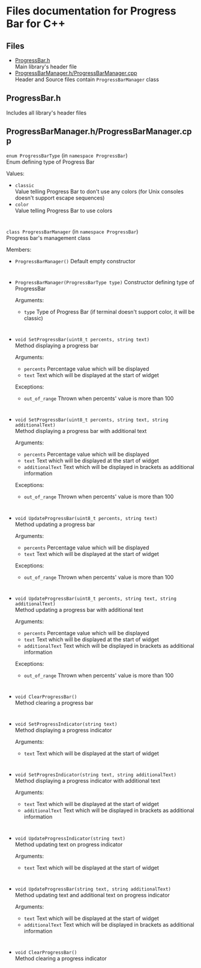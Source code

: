 # Files documentation for Progress Bar for C++

## Files
- [ProgressBar.h](#ProgressBarh)  
Main library's header file
- [ProgressBarManager.h/ProgressBarManager.cpp](#ProgressBarManagerhProgressBarManagercpp)  
Header and Source files contain `ProgressBarManager` class

## ProgressBar.h
Includes all library's header files

## ProgressBarManager.h/ProgressBarManager.cpp
`enum ProgressBarType` (in `namespace ProgressBar`)  
Enum defining type of Progress Bar

Values:
- `classic`  
   Value telling Progress Bar to don't use any colors (for Unix consoles doesn't support escape sequences)
- `color`  
   Value telling Progress Bar to use colors

#

`class ProgressBarManager` (in `namespace ProgressBar`)  
Progress bar's management class

Members:

- `ProgressBarManager()`
   Default empty constructor

#

- `ProgressBarManager(ProgressBarType type)`
   Constructor defining type of ProgressBar

   Arguments:
   - `type` Type of Progress Bar (if terminal doesn't support color, it will be classic)

#

- `void SetProgressBar(uint8_t percents, string text)`  
   Method displaying a progress bar

   Arguments:
   - `percents` Percentage value which will be displayed
   - `text` Text which will be displayed at the start of widget

   Exceptions:
   - `out_of_range` Thrown when percents' value is more than 100
#
- `void SetProgressBar(uint8_t percents, string text, string additionalText)`  
   Method displaying a progress bar with additional text

   Arguments:
   - `percents` Percentage value which will be displayed
   - `text` Text which will be displayed at the start of widget
   - `additionalText` Text which will be displayed in brackets as additional information

   Exceptions:
   - `out_of_range` Thrown when percents' value is more than 100
#
- `void UpdateProgressBar(uint8_t percents, string text)`  
   Method updating a progress bar

   Arguments:
   - `percents` Percentage value which will be displayed
   - `text` Text which will be displayed at the start of widget

   Exceptions:
   - `out_of_range` Thrown when percents' value is more than 100
#
- `void UpdateProgressBar(uint8_t percents, string text, string additionalText)`  
   Method updating a progress bar with additional text

   Arguments:
   - `percents` Percentage value which will be displayed
   - `text` Text which will be displayed at the start of widget
   - `additionalText` Text which will be displayed in brackets as additional information

   Exceptions:
   - `out_of_range` Thrown when percents' value is more than 100
#
- `void ClearProgressBar()`  
   Method clearing a progress bar
#
- `void SetProgressIndicator(string text)`  
   Method displaying a progress indicator

   Arguments:
   - `text` Text which will be displayed at the start of widget
#
- `void SetProgresIndicator(string text, string additionalText)`  
   Method displaying a progress indicator with additional text

   Arguments:
   - `text` Text which will be displayed at the start of widget
   - `additionalText` Text which will be displayed in brackets as additional information
#
- `void UpdateProgressIndicator(string text)`  
   Method updating text on progress indicator

   Arguments:
   - `text` Text which will be displayed at the start of widget
#
- `void UpdateProgressBar(string text, string additionalText)`  
   Method updating text and additional text on progress indicator

   Arguments:
   - `text` Text which will be displayed at the start of widget
   - `additionalText` Text which will be displayed in brackets as additional information
#
- `void ClearProgressBar()`  
   Method clearing a progress indicator

